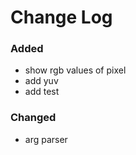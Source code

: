 Change Log
==========

### Added
 - show rgb values of pixel
 - add yuv
 - add test

### Changed
 - arg parser
